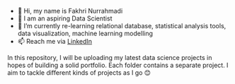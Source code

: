 - 👋 Hi, my name is Fakhri Nurrahmadi
- 👀 I am an aspiring Data Scientist
- 🌱 I’m currently re-learning relational database, statistical analysis tools, data visualization, machine learning modelling
- 📫 Reach me via [LinkedIn](https://www.linkedin.com/in/fakhri-nurrahmadi-7b2976178/)

In this repository, I will be uploading my latest data science projects in hopes of building a solid portfolio. Each folder contains a separate project. I aim to tackle different kinds of projects as I go 😊

<!---
fnurrahmadi/fnurrahmadi is a ✨ special ✨ repository because its `README.md` (this file) appears on your GitHub profile.
You can click the Preview link to take a look at your changes.
--->
